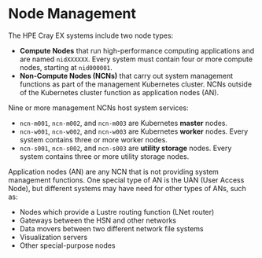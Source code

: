 # Node Management

The HPE Cray EX systems include two node types:

- **Compute Nodes** that run high-performance computing applications and are named `nidXXXXXX`. Every system must contain four or more compute nodes, starting at `nid000001`.
- **Non-Compute Nodes \(NCNs\)** that carry out system management functions as part of the management Kubernetes cluster. NCNs outside of the Kubernetes cluster function as application nodes \(AN\).

Nine or more management NCNs host system services:
- `ncn-m001`, `ncn-m002`, and `ncn-m003` are Kubernetes **master** nodes.
- `ncn-w001`, `ncn-w002`, and `ncn-w003` are Kubernetes **worker** nodes. Every system contains three or more worker nodes.
- `ncn-s001`, `ncn-s002`, and `ncn-s003` are **utility storage** nodes. Every system contains three or more utility storage nodes.

Application nodes \(AN\) are any NCN that is not providing system management functions. One special type of AN is the UAN (User Access Node), but different systems may have need for other types of ANs, such as:
- Nodes which provide a Lustre routing function (LNet router)
- Gateways between the HSN and other networks
- Data movers between two different network file systems
- Visualization servers
- Other special-purpose nodes

